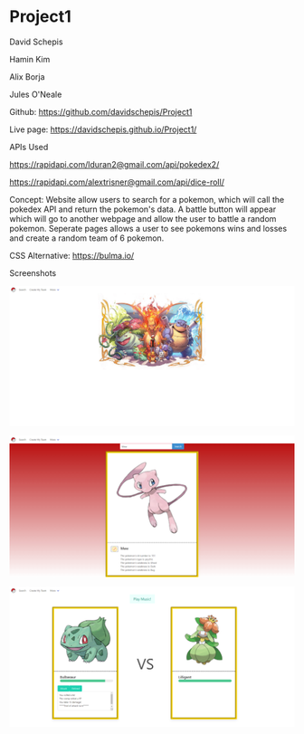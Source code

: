 # Project1

David Schepis

Hamin Kim

Alix Borja

Jules O'Neale

Github: https://github.com/davidschepis/Project1

Live page: https://davidschepis.github.io/Project1/

APIs Used

https://rapidapi.com/lduran2@gmail.com/api/pokedex2/


https://rapidapi.com/alextrisner@gmail.com/api/dice-roll/


Concept: Website allow users to search for a pokemon, which will call the pokedex API and return the pokemon's data. A battle button will appear
which will go to another webpage and allow the user to battle a random pokemon. Seperate pages allows a user to see pokemons wins and losses and
create a random team of 6 pokemon.

CSS Alternative: https://bulma.io/

Screenshots

![Screenshot](assets/images/screenshot1.png)

![Screenshot](assets/images/screenshot2.png)

![Screenshot](assets/images/screenshot3.png)